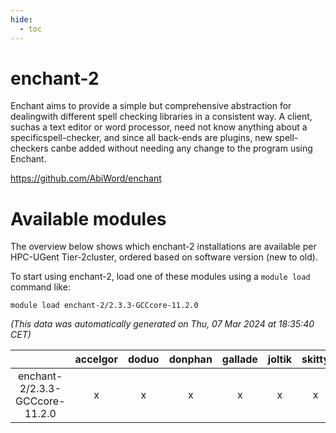 ```yaml
---
hide:
  - toc
---
```


enchant-2
=========


Enchant aims to provide a simple but comprehensive abstraction for dealingwith different spell checking libraries in a consistent way. A client, suchas a text editor or word processor, need not know anything about a specificspell-checker, and since all back-ends are plugins, new spell-checkers canbe added without needing any change to the program using Enchant.

https://github.com/AbiWord/enchant
# Available modules


The overview below shows which enchant-2 installations are available per HPC-UGent Tier-2cluster, ordered based on software version (new to old).

To start using enchant-2, load one of these modules using a `module load` command like:

```shell
module load enchant-2/2.3.3-GCCcore-11.2.0
```

*(This data was automatically generated on Thu, 07 Mar 2024 at 18:35:40 CET)*  

| |accelgor|doduo|donphan|gallade|joltik|skitty|
| :---: | :---: | :---: | :---: | :---: | :---: | :---: |
|enchant-2/2.3.3-GCCcore-11.2.0|x|x|x|x|x|x|

